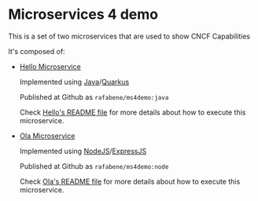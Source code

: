 # Microservices 4 demo

This is a set of two microservices that are used to show CNCF Capabilities

It's composed of:

- [Hello Microservice](/hello)

  Implemented using [Java](https://www.java.com/)/[Quarkus](https://quarkus.io)

  Published at Github as `rafabene/ms4demo:java`

   Check [Hello's README file](/hello/README.md) for more details about how to execute this microservice.

- [Ola Microservice](/ola)
  
  Implemented using [NodeJS](https://nodejs.org)/[ExpressJS](https://expressjs.com)

  Published at Github as `rafabene/ms4demo:node`

   Check [Ola's README file](/ola/README.md) for more details about how to execute this microservice.
